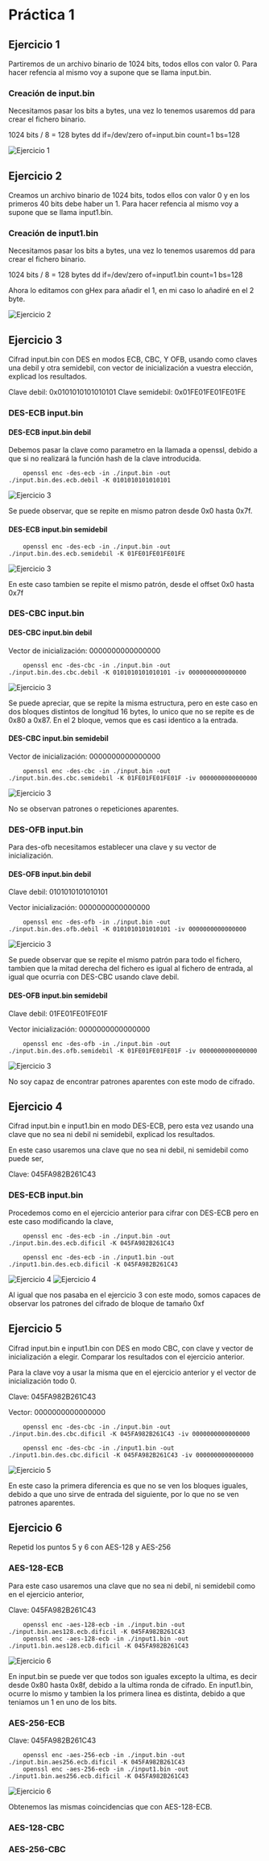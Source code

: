 # Práctica 1

## Ejercicio 1
Partiremos de un archivo binario de 1024 bits, todos ellos con valor 0. Para hacer refencia al mismo voy a supone que se llama input.bin.

### Creación de input.bin

Necesitamos pasar los bits a bytes, una vez lo tenemos usaremos dd para crear el fichero binario.

1024 bits / 8 = 128 bytes
dd if=/dev/zero of=input.bin count=1 bs=128

![Ejercicio 1](img/ejercicio1.png)

## Ejercicio 2
Creamos un archivo binario de 1024 bits, todos ellos con valor 0 y en los primeros 40 bits debe haber un 1. Para hacer refencia al mismo voy a supone que se llama input1.bin.

### Creación de input1.bin

Necesitamos pasar los bits a bytes, una vez lo tenemos usaremos dd para crear el fichero binario.

1024 bits / 8 = 128 bytes
dd if=/dev/zero of=input1.bin count=1 bs=128

Ahora lo editamos con gHex para añadir el 1, en mi caso lo añadiré en el 2 byte.

![Ejercicio 2](img/ejercicio2.png)

## Ejercicio 3
Cifrad input.bin con DES en modos ECB, CBC, Y OFB, usando como claves una debil y otra semidebil, con vector de inicialización a vuestra elección, explicad los resultados.

Clave debil: 0x0101010101010101
Clave semidebil: 0x01FE01FE01FE01FE

### DES-ECB input.bin

#### DES-ECB input.bin debil
Debemos pasar la clave como parametro en la llamada a openssl, debido a que si no realizará la función hash de la clave introducida.

        openssl enc -des-ecb -in ./input.bin -out ./input.bin.des.ecb.debil -K 0101010101010101

![Ejercicio 3](img/ejercicio3_des_ecb_debil.png)

Se puede observar, que se repite en mismo patron desde 0x0 hasta 0x7f.


#### DES-ECB input.bin semidebil

        openssl enc -des-ecb -in ./input.bin -out ./input.bin.des.ecb.semidebil -K 01FE01FE01FE01FE

![Ejercicio 3](img/ejercicio3_des_ecb_semidebil.png)

En este caso tambien se repite el mismo patrón, desde el offset 0x0 hasta 0x7f


### DES-CBC input.bin
#### DES-CBC input.bin debil
Vector de inicialización: 0000000000000000

        openssl enc -des-cbc -in ./input.bin -out ./input.bin.des.cbc.debil -K 0101010101010101 -iv 0000000000000000

![Ejercicio 3](img/ejercicio3_des_cbc_debil.png)

Se puede apreciar, que se repite la misma estructura, pero en este caso en dos bloques distintos de longitud 16 bytes, lo unico que no se repite es de 0x80 a 0x87. En el 2 bloque, vemos que es casi identico a la entrada.


#### DES-CBC input.bin semidebil

Vector de inicialización: 0000000000000000

        openssl enc -des-cbc -in ./input.bin -out ./input.bin.des.cbc.semidebil -K 01FE01FE01FE01F -iv 0000000000000000

![Ejercicio 3](img/ejercicio3_des_cbc_semidebil.png)

No se observan patrones o repeticiones aparentes.


### DES-OFB input.bin

Para des-ofb necesitamos establecer una clave y su vector de inicialización.

#### DES-OFB input.bin debil

Clave debil: 0101010101010101

Vector inicialización:  0000000000000000


        openssl enc -des-ofb -in ./input.bin -out ./input.bin.des.ofb.debil -K 0101010101010101 -iv 0000000000000000

![Ejercicio 3](img/input.bin.des.ofb.debil.png)

Se puede observar que se repite el mismo patrón para todo el fichero, tambien que la mitad derecha del fichero es igual al fichero de entrada, al igual que 
ocurria con DES-CBC usando clave debil.


#### DES-OFB input.bin semidebil


Clave debil: 01FE01FE01FE01F

Vector inicialización:  0000000000000000

        openssl enc -des-ofb -in ./input.bin -out ./input.bin.des.ofb.semidebil -K 01FE01FE01FE01F -iv 0000000000000000

![Ejercicio 3](img/ejercicio3_des.ofb.semidebil.png)

No soy capaz de encontrar patrones aparentes con este modo de cifrado.


## Ejercicio 4

Cifrad input.bin e input1.bin en modo DES-ECB, pero esta vez usando una clave que no sea ni debil ni semidebil, explicad los resultados.

En este caso usaremos una clave que no sea ni debil, ni semidebil como puede ser,

Clave: 045FA982B261C43


### DES-ECB input.bin
Procedemos como en el ejercicio anterior para cifrar con DES-ECB pero en este caso modificando la clave,

        openssl enc -des-ecb -in ./input.bin -out ./input.bin.des.ecb.dificil -K 045FA982B261C43

        openssl enc -des-ecb -in ./input1.bin -out ./input1.bin.des.ecb.dificil -K 045FA982B261C43
        

![Ejercicio 4](img/ejercicio4_input.bin.des.ecb.dificil.png)
![Ejercicio 4](img/ejercicio4_input1.bin.des.ecb.dificil.png)

Al igual que nos pasaba en el ejercicio 3 con este modo, somos capaces de observar los patrones del cifrado de bloque de tamaño 0xf

## Ejercicio 5

Cifrad input.bin e input1.bin con DES en modo CBC, con clave y vector de inicialización a elegir. Comparar los resultados con el ejercicio anterior.

Para la clave voy a usar la misma que en el ejercicio anterior y el vector de inicialización todo 0.

Clave: 045FA982B261C43

Vector: 0000000000000000

        openssl enc -des-cbc -in ./input.bin -out ./input.bin.des.cbc.dificil -K 045FA982B261C43 -iv 0000000000000000

        openssl enc -des-cbc -in ./input1.bin -out ./input1.bin.des.cbc.dificil -K 045FA982B261C43 -iv 0000000000000000


![Ejercicio 5](img/ejercicio5.png)

En este caso la primera diferencia es que no se ven los bloques iguales, debido a que uno sirve de entrada del siguiente, por lo que no se ven patrones aparentes.


## Ejercicio 6

Repetid los puntos 5 y 6 con AES-128 y AES-256

### AES-128-ECB

Para este caso usaremos una clave que no sea ni debil, ni semidebil como en el ejercicio anterior,

Clave: 045FA982B261C43

        openssl enc -aes-128-ecb -in ./input.bin -out ./input.bin.aes128.ecb.dificil -K 045FA982B261C43
        openssl enc -aes-128-ecb -in ./input1.bin -out ./input1.bin.aes128.ecb.dificil -K 045FA982B261C43

![Ejercicio 6](img/ejercicio6_aes128_ecb.png)

En input.bin se puede ver que todos son iguales excepto la ultima, es decir desde 0x80 hasta 0x8f, debido a la ultima ronda de cifrado.
En input1.bin, ocurre lo mismo y tambien la los primera linea es distinta, debido a que teniamos un 1 en uno de los bits.

### AES-256-ECB

Clave: 045FA982B261C43

        openssl enc -aes-256-ecb -in ./input.bin -out ./input.bin.aes256.ecb.dificil -K 045FA982B261C43
        openssl enc -aes-256-ecb -in ./input1.bin -out ./input1.bin.aes256.ecb.dificil -K 045FA982B261C43

![Ejercicio 6](img/ejercicio6_aes256_ecb.png)

Obtenemos las mismas coincidencias que con AES-128-ECB.


### AES-128-CBC

### AES-256-CBC









